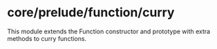# core/prelude/function/curry

This module extends the Function constructor and prototype with extra methods to curry functions.
